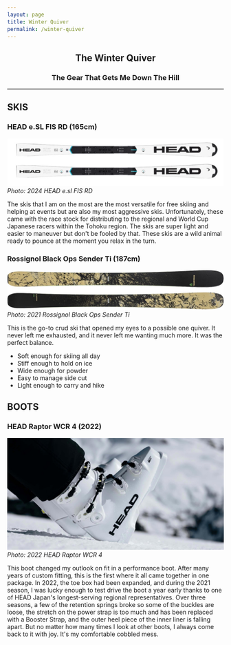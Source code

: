 ```yaml
---
layout: page
title: Winter Quiver
permalink: /winter-quiver
---
```


## <center>The Winter Quiver</center>
### <center>The Gear That Gets Me Down The Hill</center>

***

## SKIS
###  HEAD e.SL FIS RD (165cm)
![Photo of 2024 HEAD e.sl FIS RD 165cm skis](/assets/img/2024-head-wcr-sl.jpeg)
*Photo: 2024 HEAD e.sl FIS RD*

The skis that I am on the most are the most versatile for free skiing and helping at events but are also my most aggressive skis. Unfortunately, these came with the race stock for distributing to the regional and World Cup Japanese racers within the Tohoku region. The skis are super light and easier to maneuver but don't be fooled by that. These skis are a wild animal ready to pounce at the moment you relax in the turn.

### Rossignol Black Ops Sender Ti (187cm)
![Photo of Rossignol Black Ops Sender Ti skis](/assets/img/2021-rossignol-blackops-sender-ti.jpeg)
*Photo: 2021 Rossignol Black Ops Sender Ti*

This is the go-to crud ski that opened my eyes to a possible one quiver. It never left me exhausted, and it never left me wanting much more. It was the perfect balance.
* Soft enough for skiing all day
* Stiff enough to hold on ice
* Wide enough for powder
* Easy to manage side cut
* Light enough to carry and hike

## BOOTS
### HEAD Raptor WCR 4 (2022)
![Photo of HEAD Raptor WCR 4 Ski boots](/assets/img/head-raptor-ski-boots.jpeg)
*Photo: 2022 HEAD Raptor WCR 4*

This boot changed my outlook on fit in a performance boot. After many years of custom fitting, this is the first where it all came together in one package. In 2022, the toe box had been expanded, and during the 2021 season, I was lucky enough to test drive the boot a year early thanks to one of HEAD Japan's longest-serving regional representatives. Over three seasons, a few of the retention springs broke so some of the buckles are loose, the stretch on the power strap is too much and has been replaced with a Booster Strap, and the outer heel piece of the inner liner is falling apart. But no matter how many times I look at other boots, I always come back to it with joy. It's my comfortable cobbled mess.
